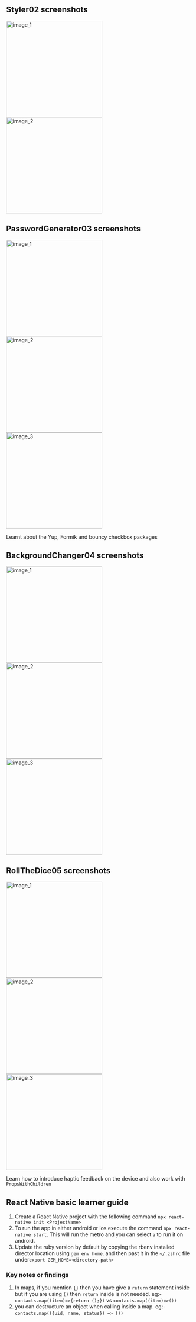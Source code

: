 ## Styler02 screenshots

<img width=260 alt="image_1" src="Screenshots/p2_1.png" /> <img width=260 alt="image_2" src="Screenshots/p2_2.png"/>

## PasswordGenerator03 screenshots

<img width=260 alt="image_1" src="Screenshots/p3_1.png" /> <img width=260 alt="image_2" src="Screenshots/p3_2.png"/> <img width=260 alt="image_3" src="Screenshots/p3_3.png"/>

Learnt about the Yup, Formik and bouncy checkbox packages

## BackgroundChanger04 screenshots

<img width=260 alt="image_1" src="Screenshots/p4_1.png" /> <img width=260 alt="image_2" src="Screenshots/p4_2.png"/> <img width=260 alt="image_3" src="Screenshots/p4_3.png"/>

## RollTheDice05 screenshots

<img width=260 alt="image_1" src="Screenshots/p5_1.png" /> <img width=260 alt="image_2" src="Screenshots/p5_2.png"/> <img width=260 alt="image_3" src="Screenshots/p5_3.png"/>

Learn how to introduce haptic feedback on the device and also work with `PropsWithChildren`

## React Native basic learner guide

1. Create a React Native project with the following command `npx react-native init <ProjectName>`
2. To run the app in either android or ios execute the command `npx react-native start`. This will run the metro and you can select `a` to run it on android.
3. Update the ruby version by default by copying the rbenv installed director location using `gem env home`. and then past it in the `~/.zshrc` file under`export GEM_HOME=<directory-path>`

### Key notes or findings

1. In maps, if you mention `{}` then you have give a `return` statement inside but if you are using `()` then `return` inside is not needed.
   eg:- `contacts.map((item)=>{return ();})` vs
   `contacts.map((item)=>())`
2. you can destructure an object when calling inside a map.
   eg:- `contacts.map(({uid, name, status}) => ())`
